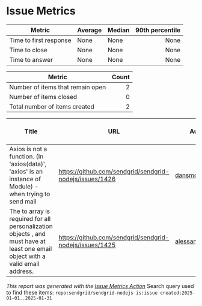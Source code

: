 # Issue Metrics

| Metric | Average | Median | 90th percentile |
| --- | --- | --- | ---: |
| Time to first response | None | None | None |
| Time to close | None | None | None |
| Time to answer | None | None | None |

| Metric | Count |
| --- | ---: |
| Number of items that remain open | 2 |
| Number of items closed | 0 |
| Total number of items created | 2 |

| Title | URL | Author | Time to first response | Time to close | Time to answer |
| --- | --- | --- | --- | --- | --- |
| Axios is not a function. (In 'axios(data)', 'axios' is an instance of Module) - when trying to send mail | https://github.com/sendgrid/sendgrid-nodejs/issues/1426 | [dansmog](https://github.com/dansmog) | None | None | None |
| The to array is required for all personalization objects , and must have at least one email object with a valid email address. | https://github.com/sendgrid/sendgrid-nodejs/issues/1425 | [alessandroperetti](https://github.com/alessandroperetti) | None | None | None |

_This report was generated with the [Issue Metrics Action](https://github.com/github/issue-metrics)_
Search query used to find these items: `repo:sendgrid/sendgrid-nodejs is:issue created:2025-01-01..2025-01-31`

